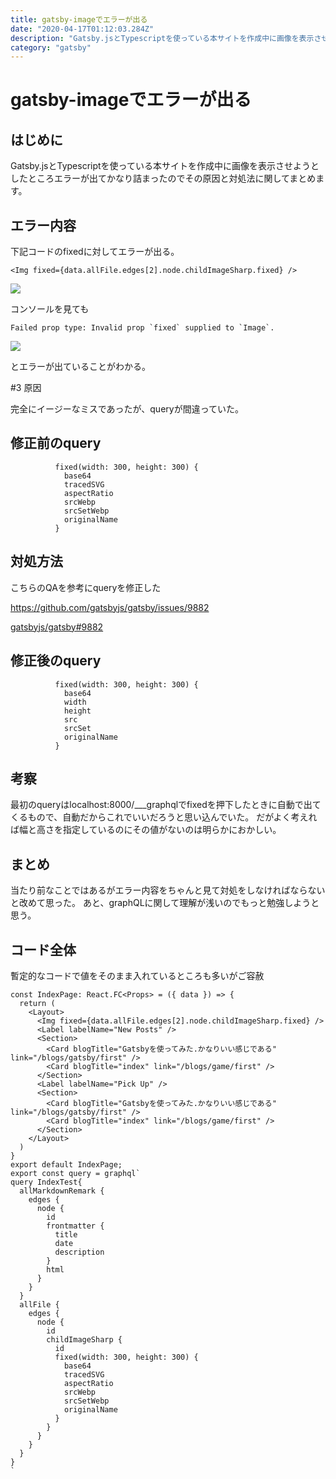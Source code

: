 ```yaml
---
title: gatsby-imageでエラーが出る
date: "2020-04-17T01:12:03.284Z"
description: "Gatsby.jsとTypescriptを使っている本サイトを作成中に画像を表示させようとしたところエラーが出てかなり詰まったのでその原因と対処法に関してまとめます。"
category: "gatsby"
---
```


# gatsby-imageでエラーが出る

## はじめに

Gatsby.jsとTypescriptを使っている本サイトを作成中に画像を表示させようとしたところエラーが出てかなり詰まったのでその原因と対処法に関してまとめます。

## エラー内容

下記コードのfixedに対してエラーが出る。

    <Img fixed={data.allFile.edges[2].node.childImageSharp.fixed} />
![](https://paper-attachments.dropbox.com/s_C296D179F85A37FEC685BD7D73AF5249529D29FE72BC36371E5EFC4AB3FDF8D2_1587085325819_image.png)


コンソールを見ても

    Failed prop type: Invalid prop `fixed` supplied to `Image`.
![](https://paper-attachments.dropbox.com/s_C296D179F85A37FEC685BD7D73AF5249529D29FE72BC36371E5EFC4AB3FDF8D2_1587085724620_image.png)


とエラーが出ていることがわかる。


#3 原因

完全にイージーなミスであったが、queryが間違っていた。

## 修正前のquery
              fixed(width: 300, height: 300) {
                base64
                tracedSVG
                aspectRatio
                srcWebp
                srcSetWebp
                originalName
              }


## 対処方法

こちらのQAを参考にqueryを修正した

https://github.com/gatsbyjs/gatsby/issues/9882


[gatsbyjs/gatsby#9882](https://github.com/gatsbyjs/gatsby/issues/9882)


## 修正後のquery
              fixed(width: 300, height: 300) {
                base64
                width
                height
                src
                srcSet
                originalName
              }
## 考察

最初のqueryはlocalhost:8000/___graphqlでfixedを押下したときに自動で出てくるもので、自動だからこれでいいだろうと思い込んでいた。
だがよく考えれば幅と高さを指定しているのにその値がないのは明らかにおかしい。


## まとめ

当たり前なことではあるがエラー内容をちゃんと見て対処をしなければならないと改めて思った。
あと、graphQLに関して理解が浅いのでもっと勉強しようと思う。


## コード全体

暫定的なコードで値をそのまま入れているところも多いがご容赦


    const IndexPage: React.FC<Props> = ({ data }) => {
      return (
        <Layout>
          <Img fixed={data.allFile.edges[2].node.childImageSharp.fixed} />
          <Label labelName="New Posts" />
          <Section>
            <Card blogTitle="Gatsbyを使ってみた.かなりいい感じである" link="/blogs/gatsby/first" />
            <Card blogTitle="index" link="/blogs/game/first" />
          </Section>
          <Label labelName="Pick Up" />
          <Section>
            <Card blogTitle="Gatsbyを使ってみた.かなりいい感じである" link="/blogs/gatsby/first" />
            <Card blogTitle="index" link="/blogs/game/first" />
          </Section>
        </Layout>
      )
    }
    export default IndexPage;
    export const query = graphql`
    query IndexTest{
      allMarkdownRemark {
        edges {
          node {
            id
            frontmatter {
              title
              date
              description
            }
            html
          }
        }
      }
      allFile {
        edges {
          node {
            id
            childImageSharp {
              id
              fixed(width: 300, height: 300) {
                base64
                tracedSVG
                aspectRatio
                srcWebp
                srcSetWebp
                originalName
              }
            }
          }
        }
      }
    }
    `

